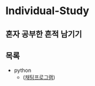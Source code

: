 # Individual-Study
## 혼자 공부한 흔적 남기기

## 목록
- python
    - ([채팅프로그램](https://github.com/devsungmin/Individual-Study/tree/master/python-socket))
